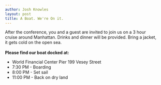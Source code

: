 ```yaml
---
author: Josh Knowles
layout: post
title: A Boat. We're On it.
---
```


After the conference, you and a guest are invited to join us on a 3 hour cruise 
around Manhattan. Drinks and dinner will be provided. Bring a jacket, it gets 
cold on the open sea.
<br/><br/>
**Please find our boat docked at:**
* World Financial Center Pier 199 Vesey Street
* 7:30 PM - Boarding
* 8:00 PM - Set sail
* 11:00 PM - Back on dry land